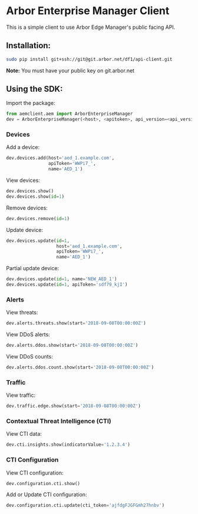 # Arbor Enterprise Manager Client

This is a simple client to use Arbor Edge Manager's public facing API.

## Installation:
```bash
sudo pip install git+ssh://git@git.arbor.net/df1/api-client.git
```

**Note:** You must have your public key on git.arbor.net

## Using the SDK:

Import the package:

```python
from aemclient.aem import ArborEnterpriseManager
dev = ArborEnterpriseManager(<host>, <apitoken>, api_version=<api_version, eg. 'v1'>)
```

### Devices

Add a device:

```python
dev.devices.add(host='aed_1.example.com',
                apiToken='WWPi7_',
                name='AED_1')
```

View devices:

```python
dev.devices.show()
dev.devices.show(id=1)
```

Remove devices:

```python
dev.devices.remove(id=1)
```

Update device:

```python
dev.devices.update(id=1,
                   host='aed_1.example.com',
                   apiToken='WWPi7_',
                   name='AED_1')
```

Partial update device:

```python
dev.devices.update(id=1, name='NEW_AED_1')
dev.devices.update(id=1, apiToken='sdf79_kjI')
```

### Alerts

View threats:

```python
dev.alerts.threats.show(start='2018-09-08T00:00:00Z')
```

View DDoS alerts:

```python
dev.alerts.ddos.show(start='2018-09-08T00:00:00Z')
```

View DDoS counts:

```python
dev.alerts.ddos.count.show(start='2018-09-08T00:00:00Z')
```

### Traffic

View traffic:

```python
dev.traffic.edge.show(start='2018-09-08T00:00:00Z')
```

### Contextual Threat Intelligence (CTI)

View CTI data:

```python
dev.cti.insights.show(indicatorValue='1.2.3.4')
```

### CTI Configuration

View CTI configuration:

```python
dev.configuration.cti.show()
```

Add or Update CTI configuration:

```python
dev.configuration.cti.update(cti_token='ajfdgFJGFGmh27hnbv')
```
